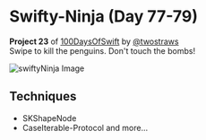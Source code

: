 # Swifty-Ninja (Day 77-79)
**Project 23** of [100DaysOfSwift](https://www.hackingwithswift.com/100) by [@twostraws](https://github.com/twostraws)\
Swipe to kill the penguins. Don't touch the bombs!

![swiftyNinja Image](images/swiftyNinja.gif "swiftyNinja")

## Techniques
- SKShapeNode
- CaseIterable-Protocol
and more...
